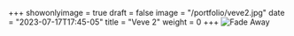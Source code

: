 +++
showonlyimage = true
draft = false
image = "/portfolio/veve2.jpg"
date = "2023-07-17T17:45-05"
title = "Veve 2"
weight = 0
+++
![Fade Away](/portfolio/veve2.jpg)

